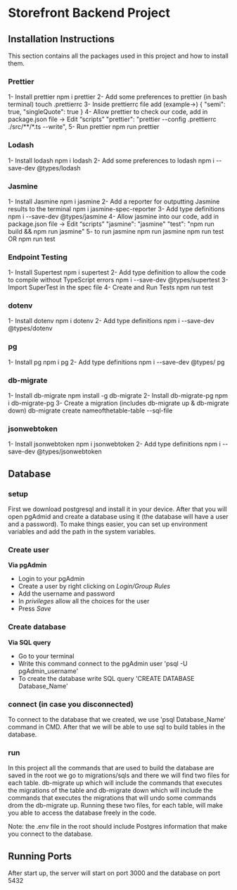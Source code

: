 # Storefront Backend Project

## Installation Instructions
This section contains all the packages used in this project and how to install them.

### Prettier
1- Install prettier
	npm i prettier
2- Add some preferences to prettier (in bash terminal)
	touch .prettierrc
3- Inside prettierrc file add (example->)
	{
  		"semi": true,
  		"singleQuote": true
    }
4- Allow prettier to check our code, add in package.json file -> Edit “scripts”
	"prettier": "prettier --config .prettierrc ./src/**/*.ts --write",
5- Run prettier 
	npm run prettier 	

### Lodash
1- Install lodash
	npm i lodash
2- Add some preferences to lodash 
    npm i --save-dev @types/lodash

### Jasmine
1- Install Jasmine
	npm i jasmine
2- Add a reporter for outputting Jasmine results to the terminal
	npm i jasmine-spec-reporter
3- Add type definitions
	npm i --save-dev @types/jasmine
4- Allow jasmine into our code, add in package.json file -> Edit “scripts”
	"jasmine": "jasmine"
	"test": "npm run build && npm run jasmine"
5- to run jasmine
    npm run jasmine
    npm run test
        OR
    npm run test

### Endpoint Testing
1- Install Supertest
	npm i supertest
2- Add type definition to allow the code to compile without TypeScript errors
    npm i --save-dev @types/supertest
3- Import SuperTest in the spec file
4- Create and Run Tests
    npm run test

### dotenv
1- Install dotenv
    npm i dotenv
2- Add type definitions
	npm i --save-dev @types/dotenv

### pg
1- Install pg
    npm i pg
2- Add type definitions
	npm i --save-dev @types/ pg

### db-migrate
1- Install db-migrate
    npm install -g db-migrate
2- Install db-migrate-pg
	npm i db-migrate-pg
3- Create a migration (includes db-migrate up & db-migrate down)
    db-migrate create nameofthetable-table --sql-file

### jsonwebtoken
1- Install jsonwebtoken
    npm i jsonwebtoken
2- Add type definitions
    npm i --save-dev @types/jsonwebtoken

## Database

### setup
First we download postgresql and install it in your device. After that you will open pgAdmid and create a database using it (the database will have a user and a password).
To make things easier, you can set up environment variables and add the path in the system variables.

### Create user
**Via pgAdmin**
- Login to your pgAdmin
- Create a user by right clicking on *Login/Group Rules*
- Add the username and password
- In *privileges* allow all the choices for the user
- Press *Save*

### Create database
**Via SQL query**
- Go to your terminal
- Write this command connect to the pgAdmin user 'psql -U pgAdmin_username'
- To create the database write SQL query 'CREATE DATABASE Database_Name'

### connect (in case you disconnected)
To connect to the database that we created, we use 'psql Database_Name' command in CMD. After that we will be able to use sql to build tables in the database.

### run
In this project all the commands that are used to build the database are saved in the root we go to migrations/sqls and there we will find two files for each table.
db-migrate up which will include the commands that executes the migrations of the table and db-migrate down which will include the commands that executes the migrations that will undo some commands drom the db-migrate up.
Running these two files, for each table, will make you able to access the database freely in the code.

Note: the .env file in the root should include Postgres information that make you connect to the database.

## Running Ports
After start up, the server will start on port 3000 and the database on port 5432